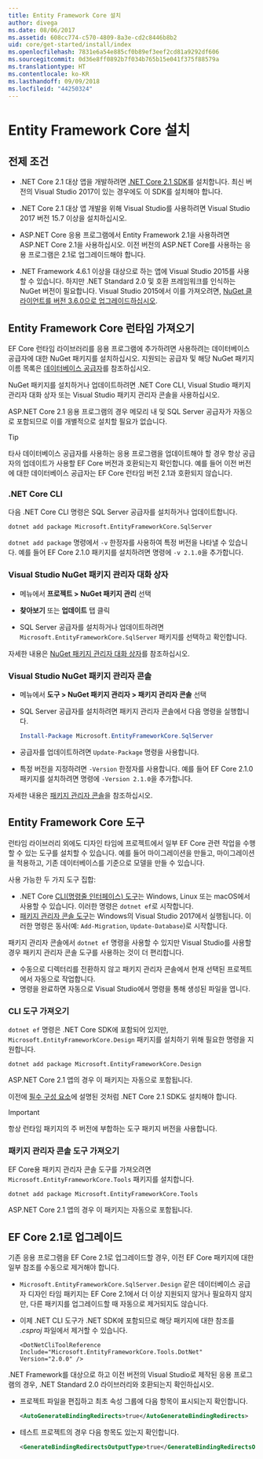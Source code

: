 ```yaml
---
title: Entity Framework Core 설치
author: divega
ms.date: 08/06/2017
ms.assetid: 608cc774-c570-4809-8a3e-cd2c8446b8b2
uid: core/get-started/install/index
ms.openlocfilehash: 7831e6a54e885cf0b89ef3eef2cd81a9292df606
ms.sourcegitcommit: 0d36e8ff0892b7f034b765b15e041f375f88579a
ms.translationtype: HT
ms.contentlocale: ko-KR
ms.lasthandoff: 09/09/2018
ms.locfileid: "44250324"
---
```

# <a name="installing-entity-framework-core"></a>Entity Framework Core 설치

## <a name="prerequisites"></a>전제 조건

* .NET Core 2.1 대상 앱을 개발하려면 [.NET Core 2.1 SDK](https://www.microsoft.com/net/download/core)를 설치합니다. 최신 버전의 Visual Studio 2017이 있는 경우에도 이 SDK를 설치해야 합니다.

* .NET Core 2.1 대상 앱 개발을 위해 Visual Studio를 사용하려면 Visual Studio 2017 버전 15.7 이상을 설치하십시오.

* ASP.NET Core 응용 프로그램에서 Entity Framework 2.1을 사용하려면 ASP.NET Core 2.1을 사용하십시오. 이전 버전의 ASP.NET Core를 사용하는 응용 프로그램은 2.1로 업그레이드해야 합니다.

* .NET Framework 4.6.1 이상을 대상으로 하는 앱에 Visual Studio 2015를 사용할 수 있습니다. 하지만 .NET Standard 2.0 및 호환 프레임워크를 인식하는 NuGet 버전이 필요합니다. Visual Studio 2015에서 이를 가져오려면, [NuGet 클라이언트를 버전 3.6.0으로 업그레이드하십시오](https://www.nuget.org/downloads).

## <a name="get-the-entity-framework-core-runtime"></a>Entity Framework Core 런타임 가져오기

EF Core 런타임 라이브러리를 응용 프로그램에 추가하려면 사용하려는 데이터베이스 공급자에 대한 NuGet 패키지를 설치하십시오. 지원되는 공급자 및 해당 NuGet 패키지 이름 목록은 [데이터베이스 공급자](../../providers/index.md)를 참조하십시오.

NuGet 패키지를 설치하거나 업데이트하려면 .NET Core CLI, Visual Studio 패키지 관리자 대화 상자 또는 Visual Studio 패키지 관리자 콘솔을 사용하십시오.

ASP.NET Core 2.1 응용 프로그램의 경우 메모리 내 및 SQL Server 공급자가 자동으로 포함되므로 이를 개별적으로 설치할 필요가 없습니다.

> [!TIP]  
> 타사 데이터베이스 공급자를 사용하는 응용 프로그램을 업데이트해야 할 경우 항상 공급자의 업데이트가 사용할 EF Core 버전과 호환되는지 확인합니다. 예를 들어 이전 버전에 대한 데이터베이스 공급자는 EF Core 런타임 버전 2.1과 호환되지 않습니다.  

### <a name="net-core-cli"></a>.NET Core CLI

다음 .NET Core CLI 명령은 SQL Server 공급자를 설치하거나 업데이트합니다.

``` Console
dotnet add package Microsoft.EntityFrameworkCore.SqlServer
```

`dotnet add package` 명령에서 `-v` 한정자를 사용하여 특정 버전을 나타낼 수 있습니다. 예를 들어 EF Core 2.1.0 패키지를 설치하려면 명령에 `-v 2.1.0`을 추가합니다.

### <a name="visual-studio-nuget-package-manager-dialog"></a>Visual Studio NuGet 패키지 관리자 대화 상자

* 메뉴에서 **프로젝트 > NuGet 패키지 관리** 선택

* **찾아보기** 또는 **업데이트** 탭 클릭

* SQL Server 공급자를 설치하거나 업데이트하려면 `Microsoft.EntityFrameworkCore.SqlServer` 패키지를 선택하고 확인합니다.

자세한 내용은 [NuGet 패키지 관리자 대화 상자](https://docs.microsoft.com/nuget/tools/package-manager-ui)를 참조하십시오.

### <a name="visual-studio-nuget-package-manager-console"></a>Visual Studio NuGet 패키지 관리자 콘솔

* 메뉴에서 **도구 > NuGet 패키지 관리자 > 패키지 관리자 콘솔** 선택

* SQL Server 공급자를 설치하려면 패키지 관리자 콘솔에서 다음 명령을 실행합니다.

  ``` PowerShell  
  Install-Package Microsoft.EntityFrameworkCore.SqlServer
  ```
* 공급자를 업데이트하려면 `Update-Package` 명령을 사용합니다.

* 특정 버전을 지정하려면 `-Version` 한정자를 사용합니다. 예를 들어 EF Core 2.1.0 패키지를 설치하려면 명령에 `-Version 2.1.0`을 추가합니다.

자세한 내용은 [패키지 관리자 콘솔](https://docs.microsoft.com/nuget/tools/package-manager-console)을 참조하십시오.

## <a name="get-entity-framework-core-tools"></a>Entity Framework Core 도구

런타임 라이브러리 외에도 디자인 타임에 프로젝트에서 일부 EF Core 관련 작업을 수행할 수 있는 도구를 설치할 수 있습니다. 예를 들어 마이그레이션을 만들고, 마이그레이션을 적용하고, 기존 데이터베이스를 기준으로 모델을 만들 수 있습니다.

사용 가능한 두 가지 도구 집합:
* .NET Core [CLI(명령줄 인터페이스) 도구](../../miscellaneous/cli/dotnet.md)는 Windows, Linux 또는 macOS에서 사용할 수 있습니다. 이러한 명령은 `dotnet ef`로 시작합니다. 
* [패키지 관리자 콘솔 도구](../../miscellaneous/cli/powershell.md)는 Windows의 Visual Studio 2017에서 실행됩니다. 이러한 명령은 동사(예: `Add-Migration`, `Update-Database`)로 시작합니다.

패키지 관리자 콘솔에서 `dotnet ef` 명령을 사용할 수 있지만 Visual Studio를 사용할 경우 패키지 관리자 콘솔 도구를 사용하는 것이 더 편리합니다.
* 수동으로 디렉터리를 전환하지 않고 패키지 관리자 콘솔에서 현재 선택된 프로젝트에서 자동으로 작업합니다.  
* 명령을 완료하면 자동으로 Visual Studio에서 명령을 통해 생성된 파일을 엽니다.

<a name="cli"></a>

### <a name="get-the-cli-tools"></a>CLI 도구 가져오기

`dotnet ef` 명령은 .NET Core SDK에 포함되어 있지만, `Microsoft.EntityFrameworkCore.Design` 패키지를 설치하기 위해 필요한 명령을 지원합니다.

 ``` Console    
dotnet add package Microsoft.EntityFrameworkCore.Design 
``` 

ASP.NET Core 2.1 앱의 경우 이 패키지는 자동으로 포함됩니다.

이전에 [필수 구성 요소](#prerequisites)에 설명된 것처럼 .NET Core 2.1 SDK도 설치해야 합니다.

> [!IMPORTANT]      
> 항상 런타임 패키지의 주 버전에 부합하는 도구 패키지 버전을 사용합니다.

### <a name="get-the-package-manager-console-tools"></a>패키지 관리자 콘솔 도구 가져오기

EF Core용 패키지 관리자 콘솔 도구를 가져오려면 `Microsoft.EntityFrameworkCore.Tools` 패키지를 설치합니다.

 ``` Console    
dotnet add package Microsoft.EntityFrameworkCore.Tools
``` 

ASP.NET Core 2.1 앱의 경우 이 패키지는 자동으로 포함됩니다.

## <a name="upgrading-to-ef-core-21"></a>EF Core 2.1로 업그레이드

기존 응용 프로그램을 EF Core 2.1로 업그레이드할 경우, 이전 EF Core 패키지에 대한 일부 참조를 수동으로 제거해야 합니다.

* `Microsoft.EntityFrameworkCore.SqlServer.Design` 같은 데이터베이스 공급자 디자인 타임 패키지는 EF Core 2.1에서 더 이상 지원되지 않거나 필요하지 않지만, 다른 패키지를 업그레이드할 때 자동으로 제거되지도 않습니다.

* 이제 .NET CLI 도구가 .NET SDK에 포함되므로 해당 패키지에 대한 참조를 *.csproj* 파일에서 제거할 수 있습니다.

  ```
  <DotNetCliToolReference Include="Microsoft.EntityFrameworkCore.Tools.DotNet" Version="2.0.0" />
  ```

.NET Framework를 대상으로 하고 이전 버전의 Visual Studio로 제작된 응용 프로그램의 경우, .NET Standard 2.0 라이브러리와 호환되는지 확인하십시오.

  * 프로젝트 파일을 편집하고 최초 속성 그룹에 다음 항목이 표시되는지 확인합니다.

    ``` xml
    <AutoGenerateBindingRedirects>true</AutoGenerateBindingRedirects>
    ```

  * 테스트 프로젝트의 경우 다음 항목도 있는지 확인합니다.

    ``` xml
    <GenerateBindingRedirectsOutputType>true</GenerateBindingRedirectsOutputType>
    ```
